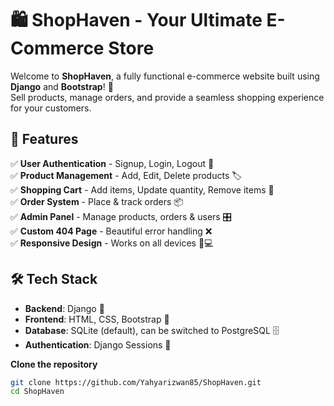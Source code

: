 # 🛍️ ShopHaven - Your Ultimate E-Commerce Store  

Welcome to **ShopHaven**, a fully functional e-commerce website built using **Django** and **Bootstrap**! 🚀  
Sell products, manage orders, and provide a seamless shopping experience for your customers.  

## 🌟 Features  
✅ **User Authentication** - Signup, Login, Logout 🔑  
✅ **Product Management** - Add, Edit, Delete products 🏷️  
✅ **Shopping Cart** - Add items, Update quantity, Remove items 🛒  
✅ **Order System** - Place & track orders 📦  
✅ **Admin Panel** - Manage products, orders & users 🎛️  
✅ **Custom 404 Page** - Beautiful error handling ❌  
✅ **Responsive Design** - Works on all devices 📱💻  

## 🛠️ Tech Stack  
- **Backend**: Django 🐍  
- **Frontend**: HTML, CSS, Bootstrap 🎨  
- **Database**: SQLite (default), can be switched to PostgreSQL 🗄️  
- **Authentication**: Django Sessions 🔐  

**Clone the repository**  
```sh
git clone https://github.com/Yahyarizwan85/ShopHaven.git
cd ShopHaven
